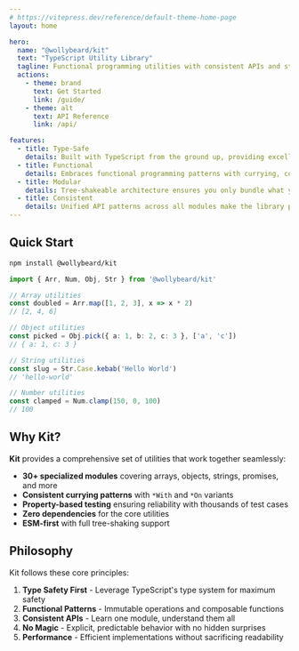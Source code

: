 ```yaml
---
# https://vitepress.dev/reference/default-theme-home-page
layout: home

hero:
  name: "@wollybeard/kit"
  text: "TypeScript Utility Library"
  tagline: Functional programming utilities with consistent APIs and strong type safety
  actions:
    - theme: brand
      text: Get Started
      link: /guide/
    - theme: alt
      text: API Reference
      link: /api/

features:
  - title: Type-Safe
    details: Built with TypeScript from the ground up, providing excellent type inference and compile-time safety
  - title: Functional
    details: Embraces functional programming patterns with currying, composition, and immutability
  - title: Modular
    details: Tree-shakeable architecture ensures you only bundle what you use
  - title: Consistent
    details: Unified API patterns across all modules make the library predictable and easy to learn
---
```


## Quick Start

```bash
npm install @wollybeard/kit
```

```typescript
import { Arr, Num, Obj, Str } from '@wollybeard/kit'

// Array utilities
const doubled = Arr.map([1, 2, 3], x => x * 2)
// [2, 4, 6]

// Object utilities
const picked = Obj.pick({ a: 1, b: 2, c: 3 }, ['a', 'c'])
// { a: 1, c: 3 }

// String utilities
const slug = Str.Case.kebab('Hello World')
// 'hello-world'

// Number utilities
const clamped = Num.clamp(150, 0, 100)
// 100
```

## Why Kit?

**Kit** provides a comprehensive set of utilities that work together seamlessly:

- **30+ specialized modules** covering arrays, objects, strings, promises, and more
- **Consistent currying patterns** with `*With` and `*On` variants
- **Property-based testing** ensuring reliability with thousands of test cases
- **Zero dependencies** for the core utilities
- **ESM-first** with full tree-shaking support

## Philosophy

Kit follows these core principles:

1. **Type Safety First** - Leverage TypeScript's type system for maximum safety
2. **Functional Patterns** - Immutable operations and composable functions
3. **Consistent APIs** - Learn one module, understand them all
4. **No Magic** - Explicit, predictable behavior with no hidden surprises
5. **Performance** - Efficient implementations without sacrificing readability
